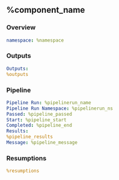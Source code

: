 ## %component_name

### Overview
```yaml
namespace: %namespace
```

### Outputs
```yaml
Outputs:
%outputs
```

### Pipeline
```yaml
Pipeline Run: %pipelinerun_name
Pipeline Run Namespace: %pipelinerun_ns
Passed: %pipeline_passed
Start: %pipeline_start
Completed: %pipeline_end
Results:
%pipeline_results
Message: %pipeline_message
```

### Resumptions
```yaml
%resumptions
```

